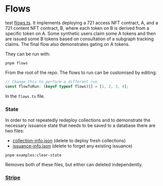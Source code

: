 # Flows
test [flows.ts](./flows.ts). It implements deploying a 721 access NFT contract, A, and a 721 content NFT contract, B, where each token on B is derived from a specific token on A. Some synthetic users claim some A tokens and then are issued some B tokens based on consultation of a subgraph tracking claims. The final flow also demonstrates gating on A tokens.

They can be run with:

```shell
pnpm flows
```

From the root of the repo. The flows to run can be customised by editing:

```typescript
// Change this to perform a different run
const flowToRun: (keyof typeof flows)[] = [1, 2, 3, 4];
```

In the `flows.ts` file.

### State

In order to not repeatedly redeploy collections and to demonstrate the necessary issuance state that needs to be saved to a database there are two files:

- [collection-info.json](examples/flows/collection-info.json) (delete to deploy fresh collections)
- [issuance-info.json](examples/flows/issuance-info.json) (delete to forget any existing issuance)

```shell
pnpm examples:clear-state
```

Removes both of these files, but either can deleted independently.

### [Stripe](./examples/stripe)
